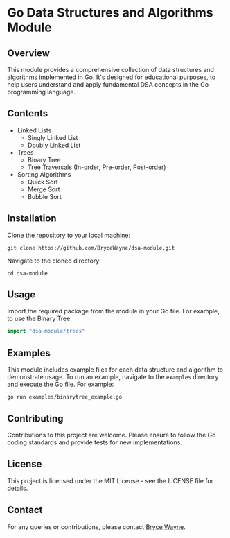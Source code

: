 # Go Data Structures and Algorithms Module

## Overview
This module provides a comprehensive collection of data structures and algorithms implemented in Go. It's designed for educational purposes, to help users understand and apply fundamental DSA concepts in the Go programming language.

## Contents
- Linked Lists
  - Singly Linked List
  - Doubly Linked List
- Trees
  - Binary Tree
  - Tree Traversals (In-order, Pre-order, Post-order)
- Sorting Algorithms
  - Quick Sort
  - Merge Sort
  - Bubble Sort

## Installation
Clone the repository to your local machine:
```
git clone https://github.com/BryceWayne/dsa-module.git
```
Navigate to the cloned directory:
```
cd dsa-module
```

## Usage
Import the required package from the module in your Go file. For example, to use the Binary Tree:
```go
import "dsa-module/trees"
```

## Examples
This module includes example files for each data structure and algorithm to demonstrate usage. To run an example, navigate to the `examples` directory and execute the Go file. For example:
```
go run examples/binarytree_example.go
```

## Contributing
Contributions to this project are welcome. Please ensure to follow the Go coding standards and provide tests for new implementations.

## License
This project is licensed under the MIT License - see the LICENSE file for details.

## Contact
For any queries or contributions, please contact [Bryce Wayne](mailto:brycechudomelka@gmail.com).
